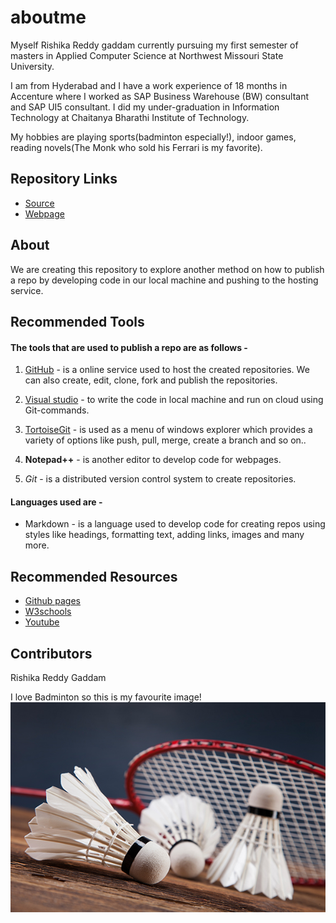 # aboutme

Myself Rishika Reddy gaddam currently pursuing my first semester of masters in Applied Computer Science at Northwest Missouri State University.

I am from Hyderabad and I have a work experience of 18 months in Accenture where I worked as SAP Business Warehouse (BW) consultant and SAP UI5 consultant. I did my under-graduation in Information Technology  at Chaitanya Bharathi Institute of Technology.

My hobbies are playing sports(badminton especially!), indoor games, reading novels(The Monk who sold his Ferrari is my favorite). 

## Repository Links

- [Source](https://github.com/rishikareddygaddam/aboutme "aboutme")
- [Webpage](https://rishikareddygaddam.github.io/aboutme/ "webpage")

## About

We are creating this repository to explore another method on how to publish a repo by developing code in our local machine and pushing to the hosting service.

## Recommended Tools

#### The tools that are used to publish a repo are as follows -


1. [GitHub](https://github.com/ "github") - is a online service used to host the created repositories. We can also create, edit, clone, fork and publish the repositories.

1. [Visual studio](https://visualstudio.microsoft.com/) - to write the code in local machine and run on cloud using Git-commands.

1. [TortoiseGit](https://tortoisegit.org/ "tortoise git") - is used as a menu of windows explorer which provides a variety of options like push, pull, merge, create a branch and so on..

1. **Notepad++** - is another editor to develop code for webpages.

1. *Git* - is a distributed version control system to create repositories.


#### Languages used are -

- Markdown - is a language used to develop code for creating repos using styles like headings, formatting text, adding links, images and many more.

## Recommended Resources

- [Github pages](https://guides.github.com/features/pages/)
- [W3schools](https://www.w3schools.com/whatis/whatis_github.asp)
- [Youtube](https://www.youtube.com/watch?v=LR5BYZjuXMU)

## Contributors

Rishika Reddy Gaddam

I love Badminton so this is my favourite image!
![vscode image](https://github.com/rishikareddygaddam/aboutme/raw/master/badminton.jpg?raw=true)
















